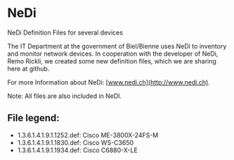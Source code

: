 NeDi
====

NeDi Definition Files for several devices

The IT Department at the government of Biel/Bienne uses NeDi to inventory and monitor network devices. In cooperation with the developer of NeDi, Remo Rickli, we created some new definition files, which we are sharing here at github.

For more Information about NeDi: [www.nedi.ch](http://www.nedi.ch).

Note: All files are also included in NeDI.

File legend:
------------

* 1.3.6.1.4.1.9.1.1252.def: Cisco ME-3800X-24FS-M
* 1.3.6.1.4.1.9.1.1830.def: Cisco WS-C3650
* 1.3.6.1.4.1.9.1.1934.def: Cisco C6880-X-LE
